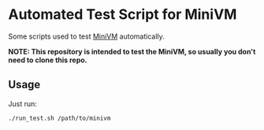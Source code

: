 # Automated Test Script for MiniVM

Some scripts used to test [MiniVM](https://github.com/pku-minic/MiniVM) automatically.

**NOTE: This repository is intended to test the MiniVM, so usually you don't need to clone this repo.**

## Usage

Just run:

```
./run_test.sh /path/to/minivm
```
